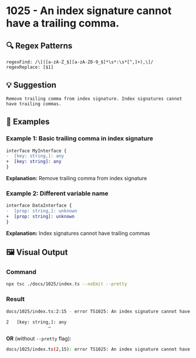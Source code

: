 # 1025 - An index signature cannot have a trailing comma.

## 🔍 Regex Patterns
```regex
regexFind: /\[([a-zA-Z_$][a-zA-Z0-9_$]*\s*:\s*[^,]+),\]/
regexReplace: [$1]
```

## 💡 Suggestion
```text
Remove trailing comma from index signature. Index signatures cannot have trailing commas.
```

## 📝 Examples

### Example 1: Basic trailing comma in index signature
```diff
interface MyInterface {
-  [key: string,]: any
+  [key: string]: any
}
```

**Explanation:** Remove trailing comma from index signature

### Example 2: Different variable name
```diff
interface DataInterface {
-  [prop: string,]: unknown
+  [prop: string]: unknown
}
```

**Explanation:** Index signatures cannot have trailing commas

## 🖼️ Visual Output
### Command
```bash
npx tsc ./docs/1025/index.ts --noEmit --pretty
```

### Result
```bash
docs/1025/index.ts:2:15 - error TS1025: An index signature cannot have a trailing comma.

2   [key: string,]: any
                ~
```

**OR** (without `--pretty` flag):

```bash
docs/1025/index.ts(2,15): error TS1025: An index signature cannot have a trailing comma.
```
